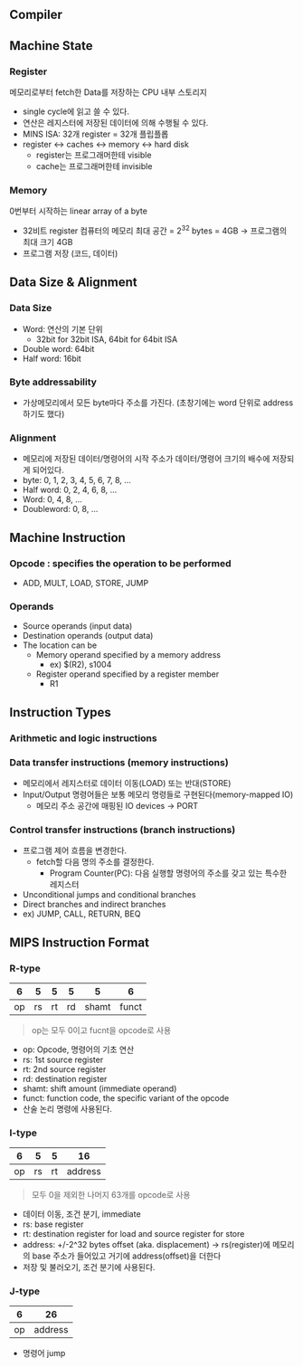 ## Compiler



## Machine State
### Register
메모리로부터 fetch한 Data를 저장하는 CPU 내부 스토리지
- single cycle에 읽고 쓸 수 있다.
- 연산은 레지스터에 저장된 데이터에 의해 수행될 수 있다.
- MINS ISA: 32개 register = 32개 플립플롭
- register <-> caches <-> memory <-> hard disk
	- register는 프로그래머한테 visible
	- cache는 프로그래머한테 invisible
### Memory
0번부터 시작하는 linear array of a byte
- 32비트 register 컴퓨터의 메모리 최대 공간 = $2^{32}$ bytes = 4GB -> 프로그램의 최대 크기 4GB
- 프로그램 저장 (코드, 데이터)

## Data Size & Alignment
### Data Size
- Word: 연산의 기본 단위
	- 32bit for 32bit ISA, 64bit for 64bit ISA
- Double word: 64bit
- Half word: 16bit
### Byte addressability
- 가상메모리에서 모든 byte마다 주소를 가진다. (초창기에는 word 단위로 address하기도 했다)
### Alignment
- 메모리에 저장된 데이터/명령어의 시작 주소가 데이터/명령어 크기의 배수에 저장되게 되어있다.
- byte: 0, 1, 2, 3, 4, 5, 6, 7, 8, ...
- Half word: 0, 2, 4, 6, 8, ...
- Word: 0, 4, 8, ...
- Doubleword: 0, 8, ...

## Machine Instruction
### Opcode : specifies the operation to be performed
- ADD, MULT, LOAD, STORE, JUMP
### Operands
- Source operands (input data)
- Destination operands (output data)
- The location can be
	- Memory operand specified by a memory address
		- ex) $(R2), s1004
	- Register operand specified by a register member
		- R1

## Instruction Types
### Arithmetic and logic instructions
### Data transfer instructions (memory instructions)
- 메모리에서 레지스터로 데이터 이동(LOAD) 또는 반대(STORE)
- Input/Output 명령어들은 보통 메모리 명령들로 구현된다(memory-mapped IO)
	- 메모리 주소 공간에 매핑된 IO devices -> PORT
### Control transfer instructions (branch instructions)
- 프로그램 제어 흐름을 변경한다.
	- fetch할 다음 명의 주소를 결정한다.
		- Program Counter(PC): 다음 실행할 명령어의 주소를 갖고 있는 특수한 레지스터 
- Unconditional jumps and conditional branches
- Direct branches and indirect branches
- ex) JUMP, CALL, RETURN, BEQ

## MIPS Instruction Format

### R-type
| 6   | 5   | 5   | 5   | 5     | 6     |
| --- | --- | --- | --- | ----- | ----- |
| op  | rs  | rt  | rd  | shamt | funct |
> op는 모두 0이고 fucnt을 opcode로 사용
- op: Opcode, 명령어의 기초 연산
- rs: 1st source register
- rt: 2nd source register
- rd: destination register
- shamt: shift amount (immediate operand)
- funct: function code, the specific variant of the opcode
- 산술 논리 명령에 사용된다.
### I-type
| 6   | 5   | 5   | 16      |
| --- | --- | --- | ------- |
| op  | rs  | rt  | address |
> 모두 0을 제외한 나머지 63개를 opcode로 사용
- 데이터 이동, 조건 분기, immediate
- rs: base register
- rt: destination register for load and source register for store
- address: +/-2^32 bytes offset (aka. displacement) -> rs(register)에 메모리의 base 주소가 들어있고 거기에 address(offset)을 더한다
- 저장 및 불러오기, 조건 분기에 사용된다.
### J-type
| 6   | 26      |
| --- | ------- |
| op  | address |
- 명령어 jump